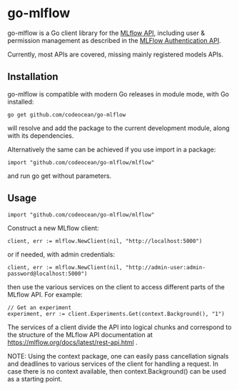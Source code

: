 # go-mlflow

go-mlflow is a Go client library for the [MLflow API](https://mlflow.org/docs/latest/rest-api.html), including user & permission management as described in the [MLFlow Authentication API](https://mlflow.org/docs/latest/auth/rest-api.html).

Currently, most APIs are covered, missing mainly registered models APIs.

## Installation

go-mlflow is compatible with modern Go releases in module mode, with Go installed:
```
go get github.com/codeocean/go-mlflow
```
will resolve and add the package to the current development module, along with its dependencies.

Alternatively the same can be achieved if you use import in a package:
```
import "github.com/codeocean/go-mlflow/mlflow"
```
and run go get without parameters.

## Usage

```
import "github.com/codeocean/go-mlflow/mlflow"
```

Construct a new MLflow client:
```
client, err := mlflow.NewClient(nil, "http://localhost:5000")
```
or if needed, with admin credentials:
```
client, err := mlflow.NewClient(nil, "http://admin-user:admin-password@localhost:5000")
```
then use the various services on the client to access different parts of the MLflow API. For example:
```
// Get an experiment
experiment, err := client.Experiments.Get(context.Background(), "1")
```

The services of a client divide the API into logical chunks and correspond to the structure of the MLflow API documentation at https://mlflow.org/docs/latest/rest-api.html .

NOTE: Using the context package, one can easily pass cancellation signals and deadlines to various services of the client for handling a request. In case there is no context available, then context.Background() can be used as a starting point.
